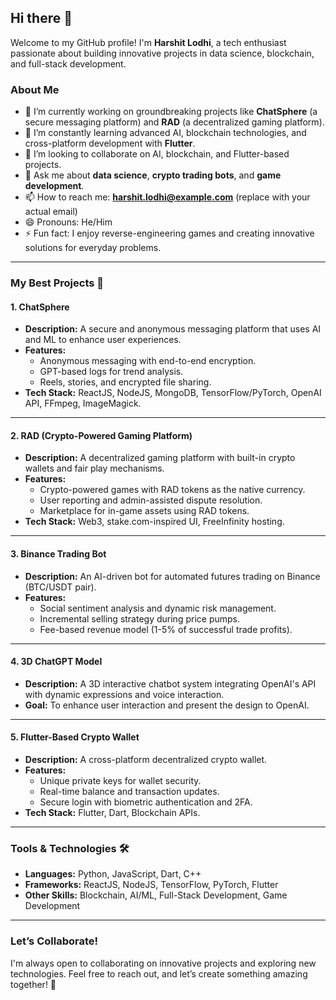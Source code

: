 ## Hi there 👋

Welcome to my GitHub profile! I'm **Harshit Lodhi**, a tech enthusiast passionate about building innovative projects in data science, blockchain, and full-stack development.

### About Me
- 🔭 I’m currently working on groundbreaking projects like **ChatSphere** (a secure messaging platform) and **RAD** (a decentralized gaming platform).
- 🌱 I’m constantly learning advanced AI, blockchain technologies, and cross-platform development with **Flutter**.
- 👯 I’m looking to collaborate on AI, blockchain, and Flutter-based projects.
- 💬 Ask me about **data science**, **crypto trading bots**, and **game development**.
- 📫 How to reach me: **harshit.lodhi@example.com** (replace with your actual email)
- 😄 Pronouns: He/Him
- ⚡ Fun fact: I enjoy reverse-engineering games and creating innovative solutions for everyday problems.

---

### My Best Projects 🚀

#### **1. ChatSphere**
- **Description:** A secure and anonymous messaging platform that uses AI and ML to enhance user experiences.
- **Features:**
  - Anonymous messaging with end-to-end encryption.
  - GPT-based logs for trend analysis.
  - Reels, stories, and encrypted file sharing.
- **Tech Stack:** ReactJS, NodeJS, MongoDB, TensorFlow/PyTorch, OpenAI API, FFmpeg, ImageMagick.

---

#### **2. RAD (Crypto-Powered Gaming Platform)**
- **Description:** A decentralized gaming platform with built-in crypto wallets and fair play mechanisms.
- **Features:**
  - Crypto-powered games with RAD tokens as the native currency.
  - User reporting and admin-assisted dispute resolution.
  - Marketplace for in-game assets using RAD tokens.
- **Tech Stack:** Web3, stake.com-inspired UI, FreeInfinity hosting.

---

#### **3. Binance Trading Bot**
- **Description:** An AI-driven bot for automated futures trading on Binance (BTC/USDT pair).
- **Features:**
  - Social sentiment analysis and dynamic risk management.
  - Incremental selling strategy during price pumps.
  - Fee-based revenue model (1-5% of successful trade profits).

---

#### **4. 3D ChatGPT Model**
- **Description:** A 3D interactive chatbot system integrating OpenAI's API with dynamic expressions and voice interaction.
- **Goal:** To enhance user interaction and present the design to OpenAI.

---

#### **5. Flutter-Based Crypto Wallet**
- **Description:** A cross-platform decentralized crypto wallet.
- **Features:**
  - Unique private keys for wallet security.
  - Real-time balance and transaction updates.
  - Secure login with biometric authentication and 2FA.
- **Tech Stack:** Flutter, Dart, Blockchain APIs.

---

### Tools & Technologies 🛠️
- **Languages:** Python, JavaScript, Dart, C++
- **Frameworks:** ReactJS, NodeJS, TensorFlow, PyTorch, Flutter
- **Other Skills:** Blockchain, AI/ML, Full-Stack Development, Game Development

---

### Let’s Collaborate!
I'm always open to collaborating on innovative projects and exploring new technologies. Feel free to reach out, and let’s create something amazing together! 🌟
